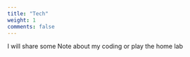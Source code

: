 ```yaml
---
title: "Tech"
weight: 1
comments: false
---
```

I will share some Note about my coding or play the home lab